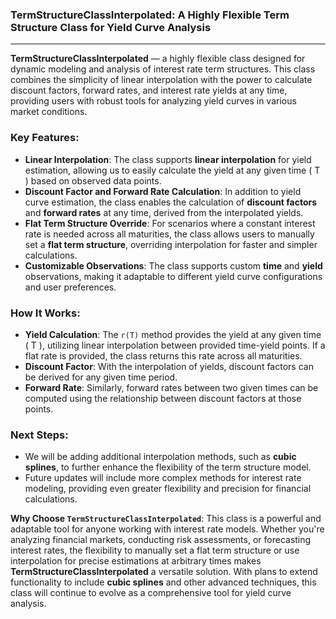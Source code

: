 ### **TermStructureClassInterpolated: A Highly Flexible Term Structure Class for Yield Curve Analysis**

---

**TermStructureClassInterpolated** — a highly flexible class designed for dynamic modeling and analysis of interest rate term structures. This class combines the simplicity of linear interpolation with the power to calculate discount factors, forward rates, and interest rate yields at any time, providing users with robust tools for analyzing yield curves in various market conditions.

### **Key Features**:
- **Linear Interpolation**: The class supports **linear interpolation** for yield estimation, allowing us to easily calculate the yield at any given time \( T \) based on observed data points.
- **Discount Factor and Forward Rate Calculation**: In addition to yield curve estimation, the class enables the calculation of **discount factors** and **forward rates** at any time, derived from the interpolated yields.
- **Flat Term Structure Override**: For scenarios where a constant interest rate is needed across all maturities, the class allows users to manually set a **flat term structure**, overriding interpolation for faster and simpler calculations.
- **Customizable Observations**: The class supports custom **time** and **yield** observations, making it adaptable to different yield curve configurations and user preferences.

### **How It Works**:
- **Yield Calculation**: The `r(T)` method provides the yield at any given time \( T \), utilizing linear interpolation between provided time-yield points. If a flat rate is provided, the class returns this rate across all maturities.
- **Discount Factor**: With the interpolation of yields, discount factors can be derived for any given time period.
- **Forward Rate**: Similarly, forward rates between two given times can be computed using the relationship between discount factors at those points.

### **Next Steps**:
- We will be adding additional interpolation methods, such as **cubic splines**, to further enhance the flexibility of the term structure model.
- Future updates will include more complex methods for interest rate modeling, providing even greater flexibility and precision for financial calculations.

**Why Choose `TermStructureClassInterpolated`**:
This class is a powerful and adaptable tool for anyone working with interest rate models. Whether you're analyzing financial markets, conducting risk assessments, or forecasting interest rates, the flexibility to manually set a flat term structure or use interpolation for precise estimations at arbitrary times makes **TermStructureClassInterpolated** a versatile solution. With plans to extend functionality to include **cubic splines** and other advanced techniques, this class will continue to evolve as a comprehensive tool for yield curve analysis.

